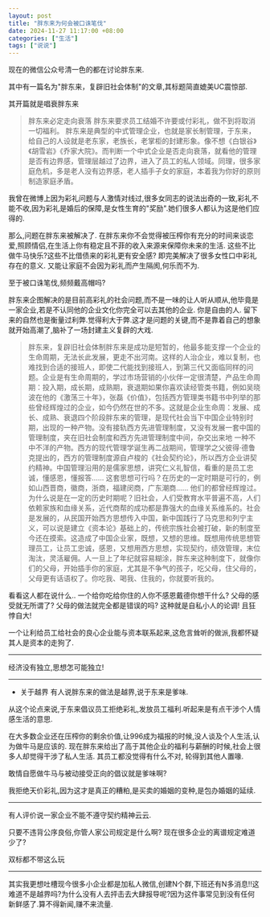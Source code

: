 ```yaml
---
layout: post
title: "胖东来为何会被口诛笔伐"
date: 2024-11-27 11:17:00 +08:00
categories: ["生活"]
tags: ["说说"]
---
```


现在的微信公众号清一色的都在讨论胖东来.

其中有一篇名为"胖东来，复辟旧社会体制"的文章,其标题简直媲美UC震惊部.

其开篇就是唱衰胖东来

>胖东来必定走向衰落
胖东来要求员工结婚不许要或付彩礼，做不到将取消一切福利。
胖东来是典型的中式管理企业，也就是家长制管理，于东来，给自己的人设就是老东家，老族长，老掌柜的封建形象。像不想《白银谷》《胡雪岩》《乔家大院》。而判断一个中式企业是否走向衰落，就看他的管理是否有边界感，管理层越过了边界，进入了员工的私人领域。同理，很多家庭危机，多是老人没有边界感，老人插手子女的家庭，本着我为你好的原则制造家庭矛盾。

我曾在微博上因为彩礼问题与人激情对线过,很多女同志的说法出奇的一致,彩礼不能不收,因为彩礼是婚后的保障,是女性生育的"奖励".她们很多人都认为这是他们应得的.

那么,问题在胖东来被解决了.
在胖东来你不会觉得被压榨你有充分的时间来谈恋爱,照顾情侣,在生活上你有稳定且不菲的收入来源来保障你未来的生活.
这些不比做牛马快乐?这些不比借债来的彩礼更有安全感?
即完美解决了很多女性口中彩礼存在的意义.
又能让家庭不会因为彩礼而产生隔阂,何乐而不为.

至于被口诛笔伐,频频戴高帽吗?

胖东来企图解决的是目前高彩礼的社会问题,而不是一味的让人听从顺从,他毕竟是一家企业,若是不认同他的企业文化你完全可以去其他的企业. 你是自由的人.
留下来的自然也是衡量过利弊.觉得利大于弊.这才是问题的关键,而不是靠着自己的想象就开始高潮了,脑补了一场封建主义复辟的大戏.

>胖东来，复辟旧社会体制胖东来是成功是短暂的，他最多能支撑一个企业的生命周期，无法长此发展，更走不出河南。这样的人治企业，难以复制，也难找到合适的接班人，即使二代能找到接班人，到第三代又面临同样的问题。企业是有生命周期的，学过市场营销的小伙伴一定很清楚，产品生命周期：投入期，成长期，成熟期，衰退期如果你喜欢读经管类书籍，例如吴晓波在他的《激荡三十年》，张磊《价值》，包括西方管理类书籍书中列举的那些曾经辉煌过的企业，如今仍然在世的不多。这就是企业生命周：发展、成长、成熟、衰退四个阶段胖东来的管理，是现代社会当下中国企业特别时期，出现的一种产物。没有接轨西方先进管理制度，又没有发展一套中国的管理制度，夹在旧社会制度和西方先进管理制度中间，杂交出来地 一种不中不洋的产物。西方的现代管理学诞生再二战期间，管理学之父彼得·德鲁克提出的，西方的管理制度源自卢梭的《社会契约论》，所以西方企业讲契约精神。中国管理沿用的是儒家思想，讲究仁义礼智信，看重的是员工忠诚，懂感恩，懂报答…… 这套思想可行吗？在历史的一定时期是可行的，例如山西晋商，徽商，浙商，福建闵商，广东潮商…… 他们的都曾经辉煌过。为什么说是在一定的历史时期呢？旧社会，人们受教育水平普遍不高，人们依赖家族和血缘关系，近代商帮的成功都是靠强大的血缘关系维系的。社会是发展的，从民国开始西方思想传入中国，新中国践行了马克思和列宁主义，可以说是建立《资本论》基础上的，传统宗族社会被打破，新的制度至今还在摸索。这造成了中国企业家，既想，又想的思维。既想用传统思想管理员工，让员工忠诚，感恩，又想用西方思想，实现契约，绩效管理，末位淘汰，灵活雇佣。人一旦上了年纪就容易糊涂，胖东来这种制度下，就像你们的父母，开始插手你的家庭，尤其是不争气的孩子，吃父母，住父母的，父母更有话语权了。你吃我、喝我、住我的，你就要听我的。


 看看这人都在说什么.. 
一个给你吃给你住的人你不感恩戴德你想干什么?  父母的感受就无所谓了? 父母的做法就完全都是错误的吗?
这种就是自私小人的论调! 且狂悖自大!

一个让利给员工给社会的良心企业能与资本联系起来,这危言耸听的做派,我都怀疑其人是资本的走狗了.

-------

经济没有独立,思想怎可能独立!

--------

- 关于越界
有人说胖东来的做法是越界,说于东来是爹味.

从这个论点来说,于东来倡议员工拒绝彩礼,发放员工福利.听起来是有点干涉个人情感生活的意思.

在大多数企业还在压榨你的剩余价值,让996成为福报的时候,没人谈及个人生活,认为做牛马是应该的.
现在胖东来给出了高于其他企业的福利与薪酬的时候,社会上很多人却觉得干涉了私人生活. 其员工都没觉得有什么不对, 轮得到其他人置喙.

敢情自愿做牛马与被动接受正向的倡议就是爹味啊?

我拒绝天价彩礼,因为这才是真正的糟粕,是买卖的婚姻的变种,是包办婚姻的延续.

------

有人评价说一家企业不能不遵守契约精神云云. 

只要不违背公序良俗,你管人家公司规定是什么啊? 现在很多企业的离谱规定难道少了?

双标都不带这么玩

----------

其实我更想吐槽现今很多小企业都是加私人微信,创建N个群,下班还有N多消息!!这难道不是越界吗?为什么没有人去抨击去大肆报导呢?因为这件事常见到没有任何新鲜感了.算不得新闻,赚不来流量.
